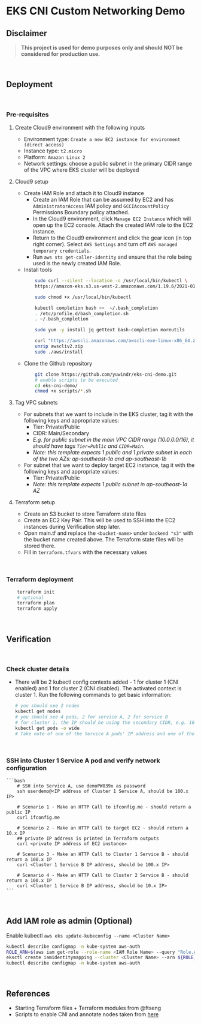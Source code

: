 # EKS CNI Custom Networking Demo


## Disclaimer

> **This project is used for demo purposes only and should NOT be considered for production use.**

<br>

## Deployment

<br>

### Pre-requisites

1. Create Cloud9 environment with the following inputs
    - Environment type: `Create a new EC2 instance for environment (direct access)`
    - Instance type: `t2.micro`
    - Platform: `Amazon Linux 2`
    - Network settings: choose a public subnet in the primary CIDR range of the VPC where EKS cluster will be deployed

1. Cloud9 setup
    - Create IAM Role and attach it to Cloud9 instance
        - Create an IAM Role that can be assumed by EC2 and has `AdministratorAccess` IAM policy and `GCCIAccountPolicy` Permissions Boundary policy attached.
        - In the Cloud9 environment, click `Manage EC2 Instance` which will open up the EC2 console. Attach the created IAM role to the EC2 instance.
        - Return to the Cloud9 environment and click the gear icon (in top right corner). Select `AWS Settings` and turn off `AWS managed temporary credentials`.
        - Run `aws sts get-caller-identity` and ensure that the role being used is the newly created IAM Role.
    - Install tools
        ```bash
            sudo curl --silent --location -o /usr/local/bin/kubectl \
            https://amazon-eks.s3.us-west-2.amazonaws.com/1.19.6/2021-01-05/bin/linux/amd64/kubectl

            sudo chmod +x /usr/local/bin/kubectl

            kubectl completion bash >>  ~/.bash_completion
            . /etc/profile.d/bash_completion.sh
            . ~/.bash_completion

            sudo yum -y install jq gettext bash-completion moreutils

            curl "https://awscli.amazonaws.com/awscli-exe-linux-x86_64.zip" -o "awscliv2.zip"
            unzip awscliv2.zip
            sudo ./aws/install
        ```
    - Clone the Github repository
        ```bash
            git clone https://github.com/yuwindr/eks-cni-demo.git
            # enable scripts to be executed
            cd eks-cni-demo/
            chmod +x scripts/*.sh
        ```

1. Tag VPC subnets  
    - For subnets that we want to include in the EKS cluster, tag it with the following keys and appropriate values:
        - Tier: Private/Public
        - CIDR: Main/Secondary
        - *E.g. for public subnet in the main VPC CIDR range (10.0.0.0/16), it should have tags `Tier=Public` and `CIDR=Main`.*
        - *Note: this template expects 1 public and 1 private subnet in each of the two AZs: ap-southeast-1a and ap-southeast-1b*
    - For subnet that we want to deploy target EC2 instance, tag it with the following keys and appropriate values:
        - Tier: Private/Public
        - *Note: this template expects 1 public subnet in ap-southeast-1a AZ*

1. Terraform setup
    - Create an S3 bucket to store Terraform state files
    - Create an EC2 Key Pair. This will be used to SSH into the EC2 instances during Verification step later.
    - Open main.tf and replace the `<bucket-name>` under `backend "s3"` with the bucket name created above. The Terraform state files will be stored there.
    - Fill in `terraform.tfvars` with the necessary values

<br>

### Terraform deployment

```bash
    terraform init
    # optional
    terraform plan
    terraform apply
```

<br>

## Verification

<br>

### Check cluster details
- There will be 2 kubectl config contexts added - 1 for cluster 1 (CNI enabled) and 1 for cluster 2 (CNI disabled). The activated context is cluster 1. Run the following commands to get basic information:
    ```bash
    # you should see 2 nodes
    kubectl get nodes
    # you should see 4 pods, 2 for service A, 2 for service B
    # for cluster 1, the IP should be using the secondary CIDR, e.g. 100.x.x.x
    kubectl get pods -o wide
    # Take note of one of the Service A pods' IP address and one of the Service B pods' IP address
    ```

<br>

### SSH into Cluster 1 Service A pod and verify network configuration

    ```bash
        # SSH into Service A, use demoPW839x as password
        ssh userdemo@<IP address of Cluster 1 Service A, should be 100.x IP>
        
        # Scenario 1 - Make an HTTP Call to ifconfig.me - should return a public IP
        curl ifconfig.me

        # Scenario 2 - Make an HTTP Call to target EC2 - should return a 10.x IP
        ## private IP address is printed in Terraform outputs
        curl <private IP address of EC2 instance>

        # Scenario 3 - Make an HTTP Call to Cluster 1 Service B - should return a 100.x IP
        curl <Cluster 1 Service B IP address, should be 100.x IP>

        # Scenario 4 - Make an HTTP Call to Cluster 2 Service B - should return a 100.x IP
        curl <Cluster 1 Service B IP address, should be 10.x IP>
    ```

<br>

## Add IAM role as admin (Optional)

Enable kubectl
`aws eks update-kubeconfig --name <Cluster Name>`

```bash
kubectl describe configmap -n kube-system aws-auth
ROLE_ARN=$(aws iam get-role --role-name <IAM Role Name> --query "Role.Arn" --output text)
eksctl create iamidentitymapping --cluster <Cluster Name> --arn ${ROLE_ARN} --group system:masters --username admin
kubectl describe configmap -n kube-system aws-auth
```

<br>

## References
- Starting Terraform files + Terraform modules from @ftseng
- Scripts to enable CNI and annotate nodes taken from [here](https://tf-eks-workshop.workshop.aws/500_eks-terraform-workshop/570_advanced-networking.html)